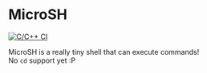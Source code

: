 # MicroSH

[![C/C++ CI](https://github.com/p1xeldust/microsh/actions/workflows/c-cpp.yml/badge.svg)](https://github.com/p1xeldust/microsh/actions/workflows/c-cpp.yml)

MicroSH is a really tiny shell that can execute commands!  
No `cd` support yet :P 
